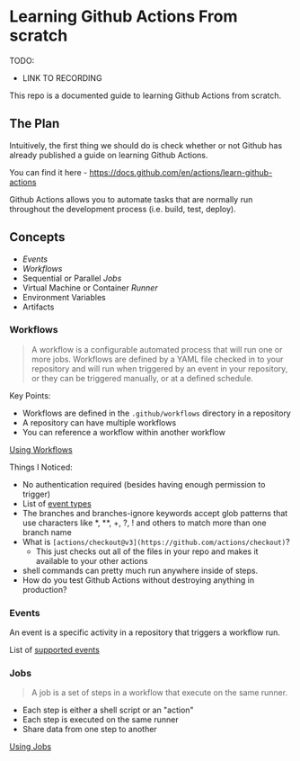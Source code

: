 # Learning Github Actions From scratch

TODO:
- LINK TO RECORDING

This repo is a documented guide to learning Github Actions from scratch.

## The Plan

Intuitively, the first thing we should do is check whether or not Github has
already published a guide on learning Github Actions.

You can find it here - https://docs.github.com/en/actions/learn-github-actions

Github Actions allows you to automate tasks that are normally run throughout the
development process (i.e. build, test, deploy).

## Concepts
- _Events_
- _Workflows_
- Sequential or Parallel _Jobs_
- Virtual Machine or Container _Runner_
- Environment Variables
- Artifacts

### Workflows
> A workflow is a configurable automated process that will run one or more jobs. 
Workflows are defined by a YAML file checked in to your repository and will run 
when triggered by an event in your repository, or they can be triggered manually, 
or at a defined schedule.

Key Points:
- Workflows are defined in the `.github/workflows` directory in a repository
- A repository can have multiple workflows
- You can reference a workflow within another workflow

[Using Workflows](https://docs.github.com/en/actions/using-workflows)

Things I Noticed:
- No authentication required (besides having enough permission to trigger)
- List of [event types](https://docs.github.com/en/actions/using-workflows/events-that-trigger-workflows)
- The branches and branches-ignore keywords accept glob patterns that use 
characters like *, **, +, ?, ! and others to match more than one branch name
- What is `[actions/checkout@v3](https://github.com/actions/checkout)`?
  - This just checks out all of the files in your repo and makes it available to
  your other actions
- shell commands can pretty much run anywhere inside of steps.
- How do you test Github Actions without destroying anything in production?

### Events
An event is a specific activity in a repository that triggers a workflow run.

List of [supported events](https://docs.github.com/en/actions/using-workflows/events-that-trigger-workflows)

### Jobs
> A job is a set of steps in a workflow that execute on the same runner. 

- Each step is either a shell script or an "action" 
- Each step is executed on the same runner
- Share data from one step to another

[Using Jobs](https://docs.github.com/en/actions/using-jobs)
